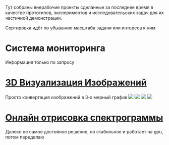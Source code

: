Тут собраны внерабочие проекты сделанные за последнее время в качестве прототипов, экспериментов и исследовательских задач для их частичной демонстрации.

Сортировка идёт по убыванию масштаба задачи или интереса к ним

# Система мониторинга
Информация только по запросу




# [3D Визуализация Изображений](https://github.com/Veretion/3d-image-visualization) 
Просто конвертация изображений в 3-х мерный график
![]("/3d_images/example.png")
![]("/3d_images/1.PNG")
![]("/3d_images/2.PNG")
![]("/3d_images/3.PNG")

# [Онлайн отрисовка спектрограммы](https://github.com/Veretion/DS-Sandbox/tree/main/spectro) 
Далеко не самое достойное решение, но стабильное и работает на gpu, потом переделаю







